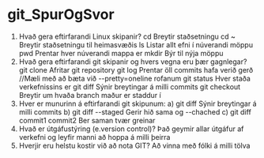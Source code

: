 # git_SpurOgSvor
1. Hvað gera eftirfarandi Linux skipanir?
	cd
		Breytir staðsetningu
	cd ~
		Breytir staðsetningu til heimasvæðis
	ls
		Listar allt efni í núverandi möppu
	pwd
		Prentar hver núverandi mappa er
	mkdir
		Býr til nýja möppu
2. Hvað gera eftirfarandi git skipanir og hvers vegna eru þær gagnlegar?
	git clone
		Afritar git repository
	git log
		Prentar öll commits hafa verið gerð //Mæli með að bæta við --pretty=oneline rofanum
	git status
		Hver staða verkefnissins er
	git diff
		Sýnir breytingar á milli commits
	git checkout
		Breytir um hvaða branch maður er staddur í
3. Hver er munurinn á eftirfarandi git skipunum:
	a) git diff 
		Sýnir breytingar á milli commits
	b) git diff --staged
		Gerir hið sama og --chached
	c) git diff commit1 commit2
		Ber saman tvær greinar
4. 	Hvað er útgáfustýring (e.version control)? 
	Það geymir allar útgáfur af verkefni og leyfir manni að hoppa á milli þeirra
5.	Hverjir eru helstu kostir við að nota GIT?
	Að vinna með fólki á milli tölva
